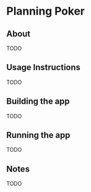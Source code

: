 # Planning Poker

## About 
TODO

## Usage Instructions
TODO

## Building the app
TODO

## Running the app
TODO

## Notes
TODO
